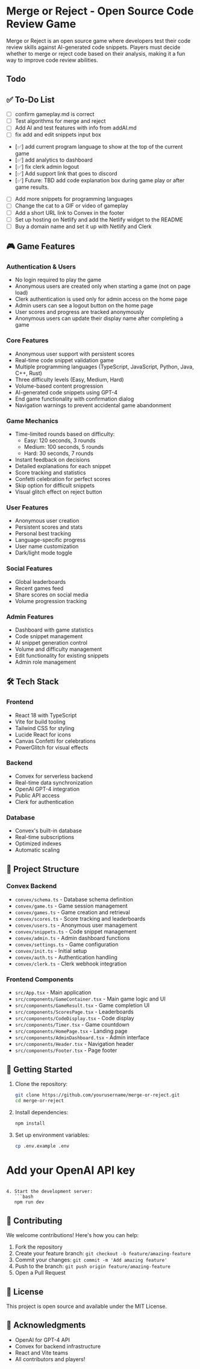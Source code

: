 # Merge or Reject - Open Source Code Review Game

Merge or Reject is an open source game where developers test their code review skills against AI-generated code snippets. Players must decide whether to merge or reject code based on their analysis, making it a fun way to improve code review abilities.

## Todo

## ✅ To-Do List

- [ ] confirm gameplay.md is correct
- [ ] Test algorithms for merge and reject
- [ ] Add AI and test features with info from addAI.md
- [ ] fix add and edit snippets input box
- [✅] add current program language to show at the top of the current game
- [✅] add analytics to dashboard
- [✅] fix clerk admin logout
- [✅] Add support link that goes to discord
- [✅] Future: TBD add code explanation box during game play or after game results.
- [ ] Add more snippets for programming languages
- [ ] Change the cat to a GIF or video of gameplay
- [ ] Add a short URL link to Convex in the footer
- [ ] Set up hosting on Netlify and add the Netlify widget to the README
- [ ] Buy a domain name and set it up with Netlify and Clerk

## 🎮 Game Features

### Authentication & Users

- No login required to play the game
- Anonymous users are created only when starting a game (not on page load)
- Clerk authentication is used only for admin access on the home page
- Admin users can see a logout button on the home page
- User scores and progress are tracked anonymously
- Anonymous users can update their display name after completing a game

### Core Features

- Anonymous user support with persistent scores
- Real-time code snippet validation game
- Multiple programming languages (TypeScript, JavaScript, Python, Java, C++, Rust)
- Three difficulty levels (Easy, Medium, Hard)
- Volume-based content progression
- AI-generated code snippets using GPT-4
- End game functionality with confirmation dialog
- Navigation warnings to prevent accidental game abandonment

### Game Mechanics

- Time-limited rounds based on difficulty:
  - Easy: 120 seconds, 3 rounds
  - Medium: 100 seconds, 5 rounds
  - Hard: 30 seconds, 7 rounds
- Instant feedback on decisions
- Detailed explanations for each snippet
- Score tracking and statistics
- Confetti celebration for perfect scores
- Skip option for difficult snippets
- Visual glitch effect on reject button

### User Features

- Anonymous user creation
- Persistent scores and stats
- Personal best tracking
- Language-specific progress
- User name customization
- Dark/light mode toggle

### Social Features

- Global leaderboards
- Recent games feed
- Share scores on social media
- Volume progression tracking

### Admin Features

- Dashboard with game statistics
- Code snippet management
- AI snippet generation control
- Volume and difficulty management
- Edit functionality for existing snippets
- Admin role management

## 🛠 Tech Stack

### Frontend

- React 18 with TypeScript
- Vite for build tooling
- Tailwind CSS for styling
- Lucide React for icons
- Canvas Confetti for celebrations
- PowerGlitch for visual effects

### Backend

- Convex for serverless backend
- Real-time data synchronization
- OpenAI GPT-4 integration
- Public API access
- Clerk for authentication

### Database

- Convex's built-in database
- Real-time subscriptions
- Optimized indexes
- Automatic scaling

## 📁 Project Structure

### Convex Backend

- `convex/schema.ts` - Database schema definition
- `convex/game.ts` - Game session management
- `convex/games.ts` - Game creation and retrieval
- `convex/scores.ts` - Score tracking and leaderboards
- `convex/users.ts` - Anonymous user management
- `convex/snippets.ts` - Code snippet management
- `convex/admin.ts` - Admin dashboard functions
- `convex/settings.ts` - Game configuration
- `convex/init.ts` - Initial setup
- `convex/auth.ts` - Authentication handling
- `convex/clerk.ts` - Clerk webhook integration

### Frontend Components

- `src/App.tsx` - Main application
- `src/components/GameContainer.tsx` - Main game logic and UI
- `src/components/GameResult.tsx` - Game completion UI
- `src/components/ScoresPage.tsx` - Leaderboards
- `src/components/CodeDisplay.tsx` - Code display
- `src/components/Timer.tsx` - Game countdown
- `src/components/HomePage.tsx` - Landing page
- `src/components/AdminDashboard.tsx` - Admin interface
- `src/components/Header.tsx` - Navigation header
- `src/components/Footer.tsx` - Page footer

## 🚀 Getting Started

1. Clone the repository:

   ```bash
   git clone https://github.com/yourusername/merge-or-reject.git
   cd merge-or-reject
   ```

2. Install dependencies:

   ```bash
   npm install
   ```

3. Set up environment variables:
   ```bash
   cp .env.example .env
   ```

# Add your OpenAI API key

````

4. Start the development server:
   ```bash
   npm run dev
````

## 🤝 Contributing

We welcome contributions! Here's how you can help:

1. Fork the repository
2. Create your feature branch: `git checkout -b feature/amazing-feature`
3. Commit your changes: `git commit -m 'Add amazing feature'`
4. Push to the branch: `git push origin feature/amazing-feature`
5. Open a Pull Request

## 📝 License

This project is open source and available under the MIT License.

## 🙏 Acknowledgments

- OpenAI for GPT-4 API
- Convex for backend infrastructure
- React and Vite teams
- All contributors and players!
